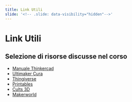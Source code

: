 ```yaml
---
title: Link Utili
slide: '<!-- .slide: data-visibility="hidden"-->'
---
```


<!-- .slide: data-state="layout-title no-fragment"  -->

# Link Utili
## Selezione di risorse discusse nel corso

- <a href="https://drive.google.com/file/d/1PoxonCwFU6osyowXTTsOsHgBzQg1DWbe/view?usp=sharing" target="blank">Manuale Thinkercad</a>
- <a href="https://ultimaker.com/it/software/ultimaker-cura/" target="blank">Ultimaker Cura</a>
- <a href="https://www.thingiverse.com/" target="blank">Thingiverse</a>
- <a href="https://www.printables.com/?lang=it" target="blank">Printables</a>
- <a href="https://cults3d.com/" target="blank">Cults 3D</a>
- <a href="https://makerworld.com/it/3d-models" target="blank">Makerworld</a>
